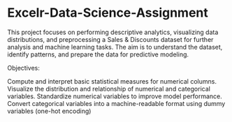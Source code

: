 # Excelr-Data-Science-Assignment
This project focuses on performing descriptive analytics, visualizing data distributions, and preprocessing a Sales & Discounts dataset for further analysis and machine learning tasks. The aim is to understand the dataset, identify patterns, and prepare the data for predictive modeling.

Objectives:

Compute and interpret basic statistical measures for numerical columns.
Visualize the distribution and relationship of numerical and categorical variables.
Standardize numerical variables to improve model performance.
Convert categorical variables into a machine-readable format using dummy variables (one-hot encoding)
